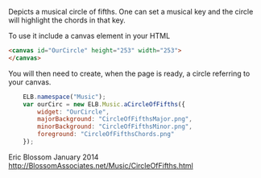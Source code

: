 Depicts a musical circle of fifths.
One can set a musical key and the circle will highlight the chords in that key.

To use it include a canvas element in your HTML

```html
<canvas id="OurCircle" height="253" width="253">
</canvas>
```

You will then need to create,
when the page is ready,
a circle referring to your canvas.

```javascript
    ELB.namespace("Music");
    var ourCirc = new ELB.Music.aCircleOfFifths({
        widget: "OurCircle",
        majorBackground: "CircleOfFifthsMajor.png",
        minorBackground: "CircleOfFifthsMinor.png",
        foreground: "CircleOfFifthsChords.png"
    });
```

Eric Blossom January 2014
http://BlossomAssociates.net/Music/CircleOfFifths.html
